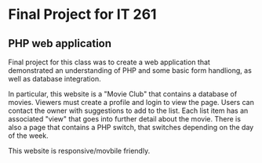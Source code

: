 # Final Project for IT 261

## PHP web application

Final project for this class was to create a web application that demonstrated an understanding of PHP and some basic form handliong, as well as database integration.

In particular, this website is a "Movie Club" that contains a database of movies. Viewers must create a profile and login to view the page. Users can contact the owner with suggestions to add to the list. Each list item has an associated "view" that goes into further detail about the movie. There is also a page that contains a PHP switch, that switches depending on the day of the week. 

This website is responsive/movbile friendly.

